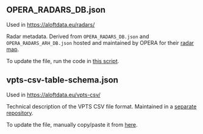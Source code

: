 ## OPERA_RADARS_DB.json

Used in https://aloftdata.eu/radars/

Radar metadata. Derived from `OPERA_RADARS_DB.json` and `OPERA_RADARS_ARH_DB.json` hosted and maintained by OPERA for their [radar map](https://www.eumetnet.eu/wp-content/themes/aeron-child/observations-programme/current-activities/opera/database/OPERA_Database/index.html).

To update the file, run the code in [this script](OPERA_RADARS_DB.R).

## vpts-csv-table-schema.json

Used in https://aloftdata.eu/vpts-csv/

Technical description of the VPTS CSV file format. Maintained in a [separate repository](https://github.com/aloftdata/vpts-csv/).

To update the file, manually copy/paste it from [here](https://github.com/aloftdata/vpts-csv/blob/main/vpts-csv-table-schema.json).
